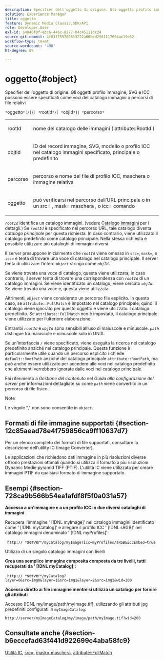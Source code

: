 ```yaml
---
description: Specifier dell'oggetto di origine. Gli oggetti profilo immagine, SVG e ICC possono essere specificati come voci del catalogo immagini o percorsi di file relativi
solution: Experience Manager
title: oggetto
feature: Dynamic Media Classic,SDK/API
role: Developer,User
exl-id: 64846f8f-ebc6-446c-8277-04c45111dc24
source-git-commit: 4f81f755789613222a66bed2961117604ae19e62
workflow-type: tm+mt
source-wordcount: '490'
ht-degree: 0%

---
```


# oggetto{#object}

Specifier dell&#39;oggetto di origine. Gli oggetti profilo immagine, SVG e ICC possono essere specificati come voci del catalogo immagini o percorsi di file relativi

`*`oggetto`*[/]{[ *`rootId`*/] *`objId`*}| *`percorso`*`

<table id="simpletable_A8B9B4D508B94BE5B7F6112F0A5F8270"> 
 <tr class="strow"> 
  <td class="stentry"> <p> <span class="codeph"> <span class="varname"> rootId </span> </span> </p> </td> 
  <td class="stentry"> <p>nome del catalogo delle immagini ( <span class="codeph"> attribute::RootId </span>) </p> </td> 
 </tr> 
 <tr class="strow"> 
  <td class="stentry"> <p> <span class="codeph"> <span class="varname"> objtId </span> </span> </p> </td> 
  <td class="stentry"> <p>ID del record immagine, SVG, modello o profilo ICC nel catalogo immagini specificato, principale o predefinito </p> </td> 
 </tr> 
 <tr class="strow"> 
  <td class="stentry"> <p> <span class="codeph"> <span class="varname"> percorso </span> </span> </p> </td> 
  <td class="stentry"> <p>percorso e nome del file di profilo ICC, maschera o immagine relativa </p> </td> 
 </tr> 
 <tr class="strow"> 
  <td class="stentry"> <p> <span class="codeph"> <span class="varname"> oggetto </span> </span> </p> </td> 
  <td class="stentry"> <p>può verificarsi nel percorso dell’URL principale o in un <span class="codeph"> src= </span>, <span class="codeph"> mask= maschera </span>, o <span class="codeph"> icc= </span> comando </p> </td> 
 </tr> 
</table>

*`rootId`* identifica un catalogo immagini. (vedere [Catalogo immagini](../../../../../is-api/image-catalog/image-serving-api-ref/c-image-catalog-reference/c-overview/c-overview.md#concept-9ce2b6a133de45f783e95cabc5810ac3) per i dettagli.) Se *`rootId`* è specificato nel percorso URL, tale catalogo diventa *catalogo principale* per questa richiesta. In caso contrario, viene utilizzato il catalogo predefinito come catalogo principale. Nella stessa richiesta è possibile utilizzare più cataloghi di immagini diversi.

Il server presuppone inizialmente che *`rootId`* viene omesso in `src=`, `mask=`, e `icc=` e tenta di trovare una voce di catalogo nel catalogo principale. Il server tenta di utilizzare l&#39;intero *`object`* stringa come *`objId.`*

Se viene trovata una voce di catalogo, questa viene utilizzata; in caso contrario, il server tenta di trovare una corrispondenza con *`rootId`* di un catalogo immagini. Se viene identificato un catalogo, viene cercato *`objId`*. Se viene trovata una voce e, questa viene utilizzata.

Altrimenti, *`object`* viene considerato un percorso file esplicito. In questo caso, se `attribute::FullMatch` è impostato nel catalogo principale, quindi il catalogo viene ignorato per questo oggetto e viene utilizzato il catalogo predefinito. Se `attribute::FullMatch` non è impostato, il catalogo principale viene utilizzato per l’ulteriore elaborazione.

Entrambi *`rootId`* e *`objId`* sono sensibili all’uso di maiuscole e minuscole. *`path`* distingue tra maiuscole e minuscole solo in UNIX.

Se un&#39;interfaccia `/` viene specificato, viene eseguita la ricerca nel catalogo predefinito anziché nel catalogo principale. Questa funzione è particolarmente utile quando un percorso esplicito richiede `default::RootPath` anziché del catalogo principale `attribute::RootPath`, ma può anche essere utilizzato per accedere alle voci nel catalogo predefinito che altrimenti verrebbero ignorate dalle voci nel catalogo principale.

Fai riferimento a *Gestione del contenuto* nel *Guida alla configurazione del server* per informazioni dettagliate su come *`path`* viene convertito in un percorso di file fisico.

>[!NOTE]
>
>Le virgole &quot;,&quot; non sono consentite in *`object.`*

## Formati di file immagine supportati {#section-12c85aead78e4f759856ca9ff10637d7}

Per un elenco completo dei formati di file supportati, consultare la descrizione dell&#39;utility IC (Image Converter).

Le applicazioni che richiedono dati immagine in più risoluzioni diverse offrono prestazioni ottimali quando si utilizza il formato a più risoluzioni Dynamic Medie pyramid TIFF (PTIF). L&#39;utilità IC viene utilizzata per creare immagini PTIF da qualsiasi formato di immagine supportato.

## Esempi {#section-728ca9b566b54ea1afdf8f5f0a031a57}

**Accesso a un&#39;immagine e a un profilo ICC in due diversi cataloghi di immagini**

Recupera l&#39;immagine &#39; [!DNL myImage]&#39; nel catalogo immagini identificato come &#39; [!DNL myCatalog]&#39; e allegare il profilo ICC &#39; [!DNL sRGB]&#39; nel catalogo immagini denominato &#39; [!DNL myProfiles]&#39;:

` http:// *`server`*/myCatalog/myImage?icc=myProfiles/sRGB&iccEmbed=true`

Utilizzo di un singolo catalogo immagini con livelli

**Crea una semplice immagine composita composta da tre livelli, tutti recuperati da &#39; [!DNL myCatalog]&#39;:**

` http:// *`server`*/myCatalog?layer=0&src=img0&layer=1&src=img1&layer=2&src=img2&wid=200`

**Accesso diretto ai file immagine mentre si utilizza un catalogo per fornire gli attributi**

Accesso [!DNL my/image/path/myImage.tif], utilizzando gli attributi jpg predefiniti configurati in `myImageCatalog`:

`http://server/myImageCatalog/my/image/path/myImage.tif?wid=200`

## Consultate anche {#section-b6eccefad63f441d922699c4aba58fc9}

[Utilità IC](../../../../../is-api/is-utils/utilities/r-ic.md#reference-de9f43c63a8f48f1a755ff1760af8b7b), [src=](../../../../../is-api/http-ref/image-serving-api-ref/c-http-protocol-reference/c-command-reference/r-src.md#reference-f6506637778c4c69bf106a7924a91ab1), [mask= maschera](../../../../../is-api/http-ref/image-serving-api-ref/c-http-protocol-reference/c-command-reference/r-mask.md#reference-922254e027404fb890b850e2723ee06e), [attribute::FullMatch](../../../../../is-api/image-catalog/image-serving-api-ref/c-image-catalog-reference/c-attributes-reference/r-fullmatch.md#reference-c3a72f31672a48b386943d6781cf50d7)
